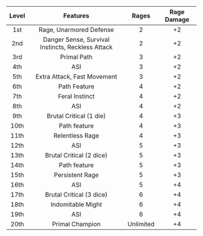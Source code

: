 | Level | Features                                          | Rages     | Rage Damage |
|:-----:|:-------------------------------------------------:|:---------:|:-----------:|
| 1st   | Rage, Unarmored Defense                           | 2         | +2          |
| 2nd   | Danger Sense, Survival Instincts, Reckless Attack | 2         | +2          |
| 3rd   | Primal Path                                       | 3         | +2          |
| 4th   | ASI                                               | 3         | +2          |
| 5th   | Extra Attack, Fast Movement                       | 3         | +2          |
| 6th   | Path Feature                                      | 4         | +2          |
| 7th   | Feral Instinct                                    | 4         | +2          |
| 8th   | ASI                                               | 4         | +2          |
| 9th   | Brutal Critical (1 die)                           | 4         | +3          |
| 10th  | Path feature                                      | 4         | +3          |
| 11th  | Relentless Rage                                   | 4         | +3          |
| 12th  | ASI                                               | 5         | +3          |
| 13th  | Brutal Critical (2 dice)                          | 5         | +3          |
| 14th  | Path feature                                      | 5         | +3          |
| 15th  | Persistent Rage                                   | 5         | +3          |
| 16th  | ASI                                               | 5         | +4          |
| 17th  | Brutal Critical (3 dice)                          | 6         | +4          |
| 18th  | Indomitable Might                                 | 6         | +4          |
| 19th  | ASI                                               | 6         | +4          |
| 20th  | Primal Champion                                   | Unlimited | +4          |
